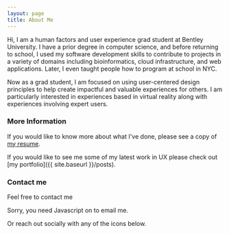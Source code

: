 ```yaml
---
layout: page
title: About Me
---
```


Hi, I am a human factors and user experience grad student at Bentley University. I have a prior degree in computer science, and before returning to school, I used my software development skills to contribute to projects in a variety of domains including bioinformatics, cloud infrastructure, and web applications. Later, I even taught people how to program at school in NYC.

Now as a grad student, I am focused on using user-centered design
principles to help create impactful and valuable experiences for others. I am particularly interested in experiences based in virtual reality along with experiences involving expert users.

### More Information

If you would like to know more about what I've done, please see a
copy of [my resume](https://www.dropbox.com/s/3qr6pcejtdeeu8b/Harish-Tella-resume.pdf?dl=0).

If you would like to see me some of my latest work in UX please check
out [my portfolio]({{ site.baseurl }}/posts).


### Contact me

Feel free to contact me 
<script type="text/javascript" language="javascript">
<!--
// Email obfuscator script 2.1 by Tim Williams, University of Arizona
// Random encryption key feature coded by Andrew Moulden
// This code is freeware provided these four comment lines remain intact
// A wizard to generate this code is at http://www.jottings.com/obfuscator/
{ coded = "8jSkU8PaNN.j@otjkN.nVt"
  key = "EmjTLCg1bIBMiNqKsSc6evYthdRJozGFf3k2uOUAnQa9DP8Xy5VpWl4Z7rxwH0"
  shift=coded.length
  link=""
  for (i=0; i<coded.length; i++) {
    if (key.indexOf(coded.charAt(i))==-1) {
      ltr = coded.charAt(i)
      link += (ltr)
    }
    else {     
      ltr = (key.indexOf(coded.charAt(i))-shift+key.length) % key.length
      link += (key.charAt(ltr))
    }
  }
document.write("<a href='mailto:"+link+"'>via email </a>")
}
//-->
</script><noscript>Sorry, you need Javascript on to email me.</noscript>

Or reach out socially with any of the icons below.
